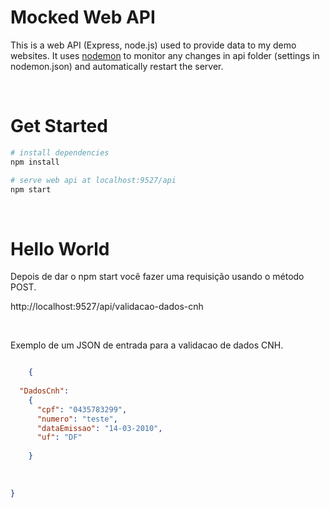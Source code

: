 # Mocked Web API #

This is a web API (Express, node.js) used to provide data to my  demo websites. It uses [nodemon](https://github.com/remy/nodemon) to monitor any changes in api folder (settings in nodemon.json) and automatically restart the server.

<br>

# Get Started #


``` bash
# install dependencies
npm install

# serve web api at localhost:9527/api
npm start
```

<br>

# Hello World #

Depois de dar o npm start você fazer uma requisição usando o método POST.

http://localhost:9527/api/validacao-dados-cnh

<br>

Exemplo de um JSON de entrada para a validacao de dados CNH.

``` json

    {
  
  "DadosCnh": 
    {
      "cpf": "0435783299",
      "numero": "teste",
      "dataEmissao": "14-03-2010",
      "uf": "DF"
      
    }
    
    
  
}
  
   

```